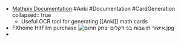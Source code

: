 - [Mathpix Documentation](https://mathpix.com/docs/snip/overview) #Anki #Documentation #CardGeneration
  collapsed:: true
	- Useful OCR tool for generating [[Anki]] math cards
- FXhome HitFilm purchase ![אישור תושבות בני דקלים יצחק חתום.jpg](../assets/אישור_תושבות_בני_דקלים_יצחק_חתום_1658437194265_0.jpg)
-